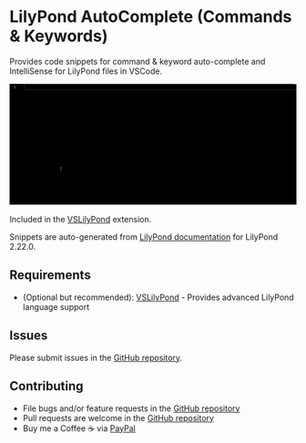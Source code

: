 # LilyPond AutoComplete (Commands & Keywords)

Provides code snippets for command & keyword auto-complete and IntelliSense for LilyPond files in VSCode.

![Usage Demonstration](./assets/usage.gif)

Included in the [VSLilyPond](https://marketplace.visualstudio.com/items?itemName=lhl2617.vslilypond) extension.

Snippets are auto-generated from [LilyPond documentation](http://lilypond.org/doc/v2.22/Documentation/notation/lilypond-command-index) for LilyPond 2.22.0.

## Requirements

- (Optional but recommended): [VSLilyPond](https://marketplace.visualstudio.com/items?itemName=lhl2617.vslilypond) - Provides advanced LilyPond language support

## Issues

Please submit issues in the [GitHub repository](https://github.com/lhl2617/VSLilyPond-snippets).


## Contributing

* File bugs and/or feature requests in the [GitHub repository](https://github.com/lhl2617/VSLilyPond-snippets)
* Pull requests are welcome in the [GitHub repository](https://github.com/lhl2617/VSLilyPond-snippets)
* Buy me a Coffee ☕️ via [PayPal](https://paypal.me/lhl2617)

